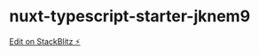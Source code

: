 # nuxt-typescript-starter-jknem9

[Edit on StackBlitz ⚡️](https://stackblitz.com/edit/nuxt-typescript-starter-jknem9)